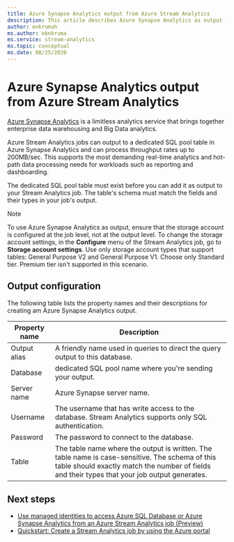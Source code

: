 ```yaml
---
title: Azure Synapse Analytics output from Azure Stream Analytics
description: This article describes Azure Synapse Analytics as output for Azure Stream Analytics.
author: enkrumah
ms.author: ebnkruma
ms.service: stream-analytics
ms.topic: conceptual
ms.date: 08/25/2020
---
```


# Azure Synapse Analytics output from Azure Stream Analytics

[Azure Synapse Analytics](https://azure.microsoft.com/services/synapse-analytics) is a limitless analytics service that brings together enterprise data warehousing and Big Data analytics. 

Azure Stream Analytics jobs can output to a dedicated SQL pool table in Azure Synapse Analytics and can process throughput rates up to 200MB/sec. This supports the most demanding real-time analytics and hot-path data processing needs for workloads such as reporting and dashboarding.  

The dedicated SQL pool table must exist before you can add it as output to your Stream Analytics job. The table's schema must match the fields and their types in your job's output. 

> [!NOTE] 
> To use Azure Synapse Analytics as output, ensure that the storage account is configured at the job level, not at the output level. To change the storage account settings, in the **Configure** menu of the Stream Analytics job, go to **Storage account settings**. Use only storage account types that support tables: General Purpose V2 and General Purpose V1. Choose only Standard tier. Premium tier isn't supported in this scenario.

## Output configuration

The following table lists the property names and their descriptions for creating am Azure Synapse Analytics output.

|Property name|Description|
|-|-|
|Output alias |A friendly name used in queries to direct the query output to this database. |
|Database |dedicated SQL pool name where you're sending your output. |
|Server name |Azure Synapse server name.  |
|Username |The username that has write access to the database. Stream Analytics supports only SQL authentication. |
|Password |The password to connect to the database. |
|Table  | The table name where the output is written. The table name is case-sensitive. The schema of this table should exactly match the number of fields and their types that your job output generates.|

## Next steps

* [Use managed identities to access Azure SQL Database or Azure Synapse Analytics from an Azure Stream Analytics job (Preview)](sql-database-output-managed-identity.md)
* [Quickstart: Create a Stream Analytics job by using the Azure portal](stream-analytics-quick-create-portal.md)
